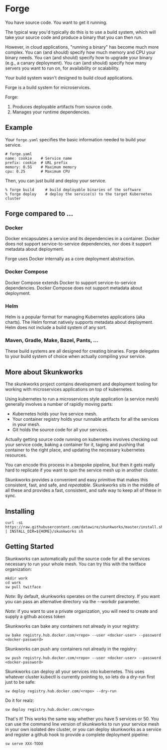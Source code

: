 # Forge

You have source code. You want to get it running.

The typical way you'd typically do this is to use a build system, which will take your source code and produce a binary that you can then run.

However, in cloud applications, "running a binary" has become much more complex. You can (and should) specify how much memory and CPU your binary needs. You can (and should) specify how to upgrade your binary (e.g., a canary deployment). You can (and should) specify how many servers you want to run on, for availability or scalability.

Your build system wasn't designed to build cloud applications.

Forge is a build system for microservices.

Forge:

1. Produces deployable artifacts from source code.
2. Manages your runtime dependencies.

## Example

Your `forge.yaml` specifies the basic information needed to build your service.

```
# forge.yaml
name: cookie    # Service name
prefix: cookie  # URL prefix
memory: 0.5G    # Maximum memory
cpu: 0.25       # Maximum CPU
```

Then, you can just build and deploy your service.

```
% forge build     # build deployable binaries of the software
% forge deploy    # deploy the service(s) to the target Kubernetes cluster
```

## Forge compared to ...

### Docker

Docker encapsulates a service and its dependencies in a container. Docker does not support service-to-service dependencies, nor does it support metadata about deployment.

Forge uses Docker internally as a core deployment abstraction.

### Docker Compose

Docker Compose extends Docker to support service-to-service dependencies. Docker Compose does not support metadata about deployment.

### Helm

Helm is a popular format for managing Kubernetes applications (aka charts). The Helm format natively supports metadata about deployment. Helm does not include a build system of any sort.

### Maven, Gradle, Make, Bazel, Pants, ...

These build systems are all designed for creating binaries. Forge delegates to your build system of choice when actually compiling your service.

## More about Skunkworks

The skunkworks project contains development and deployment tooling for
working with microservices applications on top of kubernetes.

Using kubernetes to run a microservices style application (a service
mesh) generally involves a number of rapidly moving parts:

 - Kubernetes holds your live service mesh.
 - Your container registry holds your runnable artifacts for all the services in your mesh.
 - Git holds the source code for all your services.

Actually getting source code running on kubernetes involves checking
out your service code, baking a container for it, taging and pushing
that container to the right place, and updating the necessary
kubernetes resources.

You can encode this process in a bespoke pipeline, but then it gets
really hard to replicate if you want to spin the service mesh up in
another cluster.

Skunkworks provides a convenient and easy primitive that makes this
consistent, fast, and safe, and *repeatable*. Skunkworks sits in the
middle of all these and provides a fast, consistent, and safe way to
keep all of these in sync.

## Installing

```
curl -sL https://raw.githubusercontent.com/datawire/skunkworks/master/install.sh | INSTALL_DIR=${HOME}/skunkworks sh
```

## Getting Started

Skunkworks can automatically pull the source code for all the services
necessary to run your whole mesh. You can try this with the twitface
organization:

```
mkdir work
cd work
sw pull twitface
```

*Note:* By default, skunkworks operates on the current directory. If
you want you can pass an alternative directory via the --workdir
parameter.

*Note:* if you want to use a private organization, you will need to
create and supply a github access token

Skunkworks can bake any containers not already in your registry:

```
sw bake registry.hub.docker.com/<repo> --user <docker-user> --password <docker-password>
```

Skunkworks can push any containers not already in the registry:

```
sw push registry.hub.docker.com/<repo> --user <docker-user> --password <docker-password>
```

Skunkworks can deploy all your services into kubernetes. This uses
whatever cluster kubectl is currently pointing to, so lets do a
dry-run first just to be safe:

```
sw deploy registry.hub.docker.com/<repo> --dry-run
```

Do it for realz:

```
sw deploy registry.hub.docker.com/<repo>
```

That's it! This works the same way whether you have 5 services or
50. You can use the command line version of skunkworks to run your
service mesh in your own isolated dev cluster, or you can deploy
skunkworks as a service and register a github hook to provide a
complete deployment pipeline:

```
sw serve XXX-TODO
```
